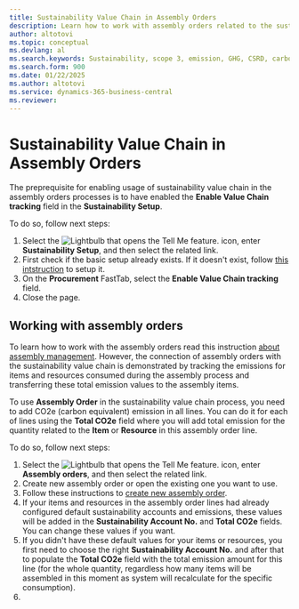```yaml
---
title: Sustainability Value Chain in Assembly Orders
description: Learn how to work with assembly orders related to the sustainability value chain process.
author: altotovi
ms.topic: conceptual
ms.devlang: al
ms.search.keywords: Sustainability, scope 3, emission, GHG, CSRD, carbon, CO2, value chain, assembly
ms.search.form: 900
ms.date: 01/22/2025
ms.author: altotovi
ms.service: dynamics-365-business-central
ms.reviewer: 
---
```



# Sustainability Value Chain in Assembly Orders   

The preprequisite for enabling usage of sustainability value chain in the assembly orders processes is to have enabled the **Enable Value Chain tracking** field in the **Sustainability Setup**.  

To do so, follow next steps:   

1. Select the ![Lightbulb that opens the Tell Me feature.](media/ui-search/search_small.png "Tell me what you want to do") icon, enter **Sustainability Setup**, and then select the related link. 
2. First check if the basic setup already exists. If it doesn't exist, follow [this intstruction](finance-sustainability-setup.md) to setup it.  
3. On the **Procurement** FastTab, select the **Enable Value Chain tracking** field.   
5. Close the page.   

## Working with assembly orders  

To learn how to work with the assembly orders read this instruction [about assembly management](assembly-assemble-items.md). However, the connection of assembly orders with the sustainability value chain is demonstrated by tracking the emissions for items and resources consumed during the assembly process and transferring these total emission values to the assembly items.  

To use **Assembly Order** in the sustainability value chain process, you need to add CO2e (carbon equivalent) emission in all lines. You can do it for each of lines using the **Total CO2e** field where you will add total emission for the quantity related to the **Item** or **Resource** in this assembly order line.   

To do so, follow next steps:   

1. Select the ![Lightbulb that opens the Tell Me feature.](media/ui-search/search_small.png "Tell me what you want to do") icon, enter **Assembly orders**, and then select the related link.
2. Create new assembly order or open the existing one you want to use.   
3. Follow these instructions to [create new assembly order](assembly-how-to-assemble-items.md#to-assemble-an-item-to-stock).   
4. If your items and resources in the assembly order lines had already configured default sustainability accounts and emissions, these values will be added in the **Sustainability Account No.** and **Total CO2e** fields. You can change these values if you want. 
5. If you didn't have these default values for your items or resources, you first need to choose the right **Sustainability Account No.** and after that to populate the **Total CO2e** field with the total emission amount for this line (for the whole quantity, regardless how many items will be assembled in this moment as system will recalculate for the specific consumption). 
6. 
